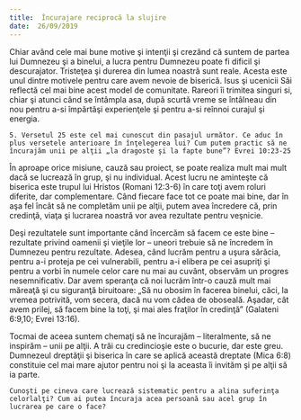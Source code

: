 ```yaml
---
title:  Încurajare reciprocă la slujire
date:  26/09/2019
---
```


Chiar având cele mai bune motive şi intenţii şi crezând că suntem de partea lui Dumnezeu şi a binelui, a lucra pentru Dumnezeu poate fi dificil şi descurajator. Tristeţea şi durerea din lumea noastră sunt reale. Acesta este unul dintre motivele pentru care avem nevoie de biserică. Isus şi ucenicii Săi reflectă cel mai bine acest model de comunitate. Rareori îi trimitea singuri si, chiar şi atunci când se întâmpla asa, după scurtă vreme se întâlneau din nou pentru a-si împărtăşi experienţele şi pentru a-si reînnoi curajul şi energia.

`5. Versetul 25 este cel mai cunoscut din pasajul următor. Ce aduc în plus versetele anterioare în înţelegerea lui? Cum putem practic să ne încurajăm unii pe alţii „la dragoste şi la fapte bune”? Evrei 10:23-25`

În aproape orice misiune, cauză sau proiect, se poate realiza mult mai mult dacă se lucrează în grup, şi nu individual. Acest lucru ne aminteşte că biserica este trupul lui Hristos (Romani 12:3-6) în care toţi avem roluri diferite, dar complementare. Când fiecare face tot ce poate mai bine, dar în aşa fel încât să ne completăm unii pe alţii, putem avea încredere că, prin credinţă, viaţa şi lucrarea noastră vor avea rezultate pentru veşnicie.

Deşi rezultatele sunt importante când încercăm să facem ce este bine – rezultate privind oamenii şi vieţile lor – uneori trebuie să ne încredem în Dumnezeu pentru rezultate. Adesea, când lucrăm pentru a uşura sărăcia, pentru a-i proteja pe cei vulnerabili, pentru a-i elibera pe cei asupriţi şi pentru a vorbi în numele celor care nu mai au cuvânt, observăm un progres nesemnificativ. Dar avem speranţa că noi lucrăm într-o cauză mult mai măreaţă şi cu siguranţă biruitoare: „Să nu obosim în facerea binelui, căci, la vremea potrivită, vom secera, dacă nu vom cădea de oboseală. Aşadar, cât avem prilej, să facem bine la toţi, şi mai ales fraţilor în credinţă” (Galateni 6:9,10; Evrei 13:16).

Tocmai de aceea suntem chemaţi să ne încurajăm – literalmente, să ne inspirăm – unii pe alţii. A trăi cu credincioşie este o bucurie, dar este greu. Dumnezeul dreptăţii şi biserica în care se aplică această dreptate (Mica 6:8) constituie cel mai mare ajutor pentru noi şi la aceasta îi invităm şi pe alţii să ia parte.

`Cunoşti pe cineva care lucrează sistematic pentru a alina suferinţa celorlalţi? Cum ai putea încuraja acea persoană sau acel grup în lucrarea pe care o face?`